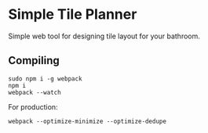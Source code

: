 # Simple Tile Planner

Simple web tool for designing tile layout for your bathroom.

## Compiling
```
sudo npm i -g webpack
npm i
webpack --watch
```

For production:
```
webpack --optimize-minimize --optimize-dedupe
```
